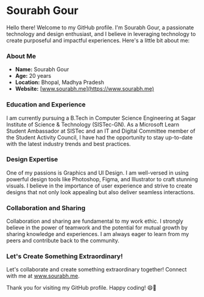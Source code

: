 # Sourabh Gour

Hello there! Welcome to my GitHub profile. I'm Sourabh Gour, a passionate technology and design enthusiast, and I believe in leveraging technology to create purposeful and impactful experiences. Here's a little bit about me:

### About Me

- **Name:** Sourabh Gour
- **Age:** 20 years
- **Location:** Bhopal, Madhya Pradesh
- **Website:** [www.sourabh.me](https://www.sourabh.me)

### Education and Experience

I am currently pursuing a B.Tech in Computer Science Engineering at Sagar Institute of Science & Technology (SISTec-GN). As a Microsoft Learn Student Ambassador at SISTec and an IT and Digital Committee member of the Student Activity Council, I have had the opportunity to stay up-to-date with the latest industry trends and best practices.

### Design Expertise

One of my passions is Graphics and UI Design. I am well-versed in using powerful design tools like Photoshop, Figma, and Illustrator to craft stunning visuals. I believe in the importance of user experience and strive to create designs that not only look appealing but also deliver seamless interactions.

### Collaboration and Sharing

Collaboration and sharing are fundamental to my work ethic. I strongly believe in the power of teamwork and the potential for mutual growth by sharing knowledge and experiences. I am always eager to learn from my peers and contribute back to the community.

### Let's Create Something Extraordinary!

Let's collaborate and create something extraordinary together! Connect with me at www.sourabh.me.

Thank you for visiting my GitHub profile. Happy coding! 😄🚀
